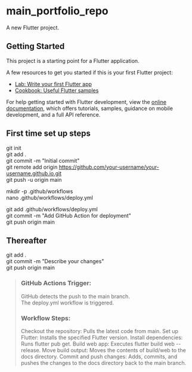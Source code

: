 # main_portfolio_repo

A new Flutter project.

## Getting Started

This project is a starting point for a Flutter application.

A few resources to get you started if this is your first Flutter project:

- [Lab: Write your first Flutter app](https://docs.flutter.dev/get-started/codelab)
- [Cookbook: Useful Flutter samples](https://docs.flutter.dev/cookbook)

For help getting started with Flutter development, view the
[online documentation](https://docs.flutter.dev/), which offers tutorials,
samples, guidance on mobile development, and a full API reference.

## First time set up steps

git init  
git add .  
git commit -m "Initial commit"  
git remote add origin https://github.com/your-username/your-username.github.io.git  
git push -u origin main  

mkdir -p .github/workflows  
nano .github/workflows/deploy.yml  

git add .github/workflows/deploy.yml  
git commit -m "Add GitHub Action for deployment"  
git push origin main  

## Thereafter

git add .  
git commit -m "Describe your changes"  
git push origin main  

> ### GitHub Actions Trigger:
> 
> GitHub detects the push to the main branch.  
> The deploy.yml workflow is triggered.  
> 
> ### Workflow Steps:
> 
> Checkout the repository: Pulls the latest code from main.
> Set up Flutter: Installs the specified Flutter version.
> Install dependencies: Runs flutter pub get.
> Build web app: Executes flutter build web --release.
> Move build output: Moves the contents of build/web to the docs directory.
> Commit and push changes: Adds, commits, and pushes the changes to the docs directory back to the main branch.
